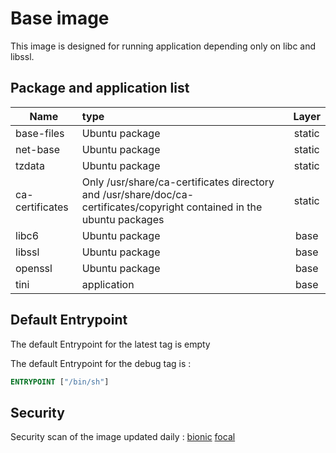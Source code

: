 # Base image

This image is designed for running application depending only on libc and libssl.

## Package and application list

| Name            | type                                                         | Layer  |
| --------------- | :----------------------------------------------------------- | :----: |
| base-files      | Ubuntu package                                               | static |
| net-base        | Ubuntu package                                               | static |
| tzdata          | Ubuntu package                                               | static |
| ca-certificates | Only /usr/share/ca-certificates directory and /usr/share/doc/ca-certificates/copyright contained in the ubuntu packages | static |
| libc6           | Ubuntu package                                               |  base  |
| libssl          | Ubuntu package                                               |  base  |
| openssl         | Ubuntu package                                               |  base  |
| tini            | application                                                  |  base  |

## Default Entrypoint

The default Entrypoint for the latest tag is empty

The default Entrypoint for the debug tag is :

```dockerfile
ENTRYPOINT ["/bin/sh"]
```

## Security

Security scan of the image updated daily : [bionic](../../security/table/base_bionic) [focal](../../security/table/base_focal)
